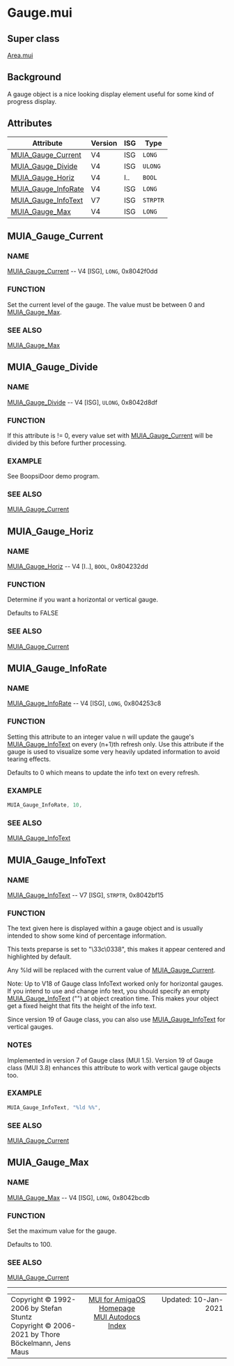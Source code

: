 # Gauge.mui
## Super class
[Area.mui](MUI_Area.md)
## Background
A gauge object is a nice looking display element useful for some kind of
progress display.
## Attributes
Attribute|Version|ISG|Type
---------|-------|---|----
[MUIA_Gauge_Current](MUI_Gauge.md/#MUIA_Gauge_Current)|V4|ISG|`LONG`
[MUIA_Gauge_Divide](MUI_Gauge.md/#MUIA_Gauge_Divide)|V4|ISG|`ULONG`
[MUIA_Gauge_Horiz](MUI_Gauge.md/#MUIA_Gauge_Horiz)|V4|I..|`BOOL`
[MUIA_Gauge_InfoRate](MUI_Gauge.md/#MUIA_Gauge_InfoRate)|V4|ISG|`LONG`
[MUIA_Gauge_InfoText](MUI_Gauge.md/#MUIA_Gauge_InfoText)|V7|ISG|`STRPTR`
[MUIA_Gauge_Max](MUI_Gauge.md/#MUIA_Gauge_Max)|V4|ISG|`LONG`

## MUIA_Gauge_Current
### NAME
[MUIA_Gauge_Current](MUI_Gauge.md/#MUIA_Gauge_Current) -- V4 [ISG], `LONG`, 0x8042f0dd

### FUNCTION
Set the current level of the gauge. The value must be between 0 and
[MUIA_Gauge_Max](MUI_Gauge.md/#MUIA_Gauge_Max).

### SEE ALSO
[MUIA_Gauge_Max](MUI_Gauge.md/#MUIA_Gauge_Max)

## MUIA_Gauge_Divide
### NAME
[MUIA_Gauge_Divide](MUI_Gauge.md/#MUIA_Gauge_Divide) -- V4 [ISG], `ULONG`, 0x8042d8df

### FUNCTION
If this attribute is != 0, every value set with [MUIA_Gauge_Current](MUI_Gauge.md/#MUIA_Gauge_Current) will be
divided by this before further processing.

### EXAMPLE
See BoopsiDoor demo program.

### SEE ALSO
[MUIA_Gauge_Current](MUI_Gauge.md/#MUIA_Gauge_Current)

## MUIA_Gauge_Horiz
### NAME
[MUIA_Gauge_Horiz](MUI_Gauge.md/#MUIA_Gauge_Horiz) -- V4 [I..], `BOOL`, 0x804232dd

### FUNCTION
Determine if you want a horizontal or vertical gauge.

Defaults to FALSE

### SEE ALSO
[MUIA_Gauge_Current](MUI_Gauge.md/#MUIA_Gauge_Current)

## MUIA_Gauge_InfoRate
### NAME
[MUIA_Gauge_InfoRate](MUI_Gauge.md/#MUIA_Gauge_InfoRate) -- V4 [ISG], `LONG`, 0x804253c8

### FUNCTION
Setting this attribute to an integer value n will update the gauge's
[MUIA_Gauge_InfoText](MUI_Gauge.md/#MUIA_Gauge_InfoText) on every (n+1)th refresh only. Use this attribute if the
gauge is used to visualize some very heavily updated information to avoid
tearing effects.

Defaults to 0 which means to update the info text on every refresh.

### EXAMPLE
```c++
MUIA_Gauge_InfoRate, 10,
```

### SEE ALSO
[MUIA_Gauge_InfoText](MUI_Gauge.md/#MUIA_Gauge_InfoText)

## MUIA_Gauge_InfoText
### NAME
[MUIA_Gauge_InfoText](MUI_Gauge.md/#MUIA_Gauge_InfoText) -- V7 [ISG], `STRPTR`, 0x8042bf15

### FUNCTION
The text given here is displayed within a gauge object and is usually
intended to show some kind of percentage information.

This texts preparse is set to "\33c\0338", this makes it appear centered and
highlighted by default.

Any %ld will be replaced with the current value of [MUIA_Gauge_Current](MUI_Gauge.md/#MUIA_Gauge_Current).

Note: Up to V18 of Gauge class InfoText worked only for horizontal gauges. If
you intend to use and change info text, you should specify an empty
[MUIA_Gauge_InfoText](MUI_Gauge.md/#MUIA_Gauge_InfoText) ("") at object creation time. This makes your object get
a fixed height that fits the height of the info text.

Since version 19 of Gauge class, you can also use [MUIA_Gauge_InfoText](MUI_Gauge.md/#MUIA_Gauge_InfoText) for
vertical gauges.

### NOTES
Implemented in version 7 of Gauge class (MUI 1.5). Version 19 of Gauge class
(MUI 3.8) enhances this attribute to work with vertical gauge objects too.

### EXAMPLE
```c++
MUIA_Gauge_InfoText, "%ld %%",
```

### SEE ALSO
[MUIA_Gauge_Current](MUI_Gauge.md/#MUIA_Gauge_Current)

## MUIA_Gauge_Max
### NAME
[MUIA_Gauge_Max](MUI_Gauge.md/#MUIA_Gauge_Max) -- V4 [ISG], `LONG`, 0x8042bcdb

### FUNCTION
Set the maximum value for the gauge.

Defaults to 100.

### SEE ALSO
[MUIA_Gauge_Current](MUI_Gauge.md/#MUIA_Gauge_Current)

----
<table class='compact' style='border: none; border-spacing: 0px; margin: 0px' width='100%'>
<tr>
<td style='text-align: left; vertical-align: top' width='33%'>Copyright &copy 1992-2006 by Stefan Stuntz<br>Copyright &copy 2006-2021 by Thore B&ouml;ckelmann, Jens Maus</TD>
<td style='text-align: center; vertical-align: top' width='33%'>
<a href=http://github.com/amiga-mui/muidev>MUI for AmigaOS Homepage</a><br>
<a href=http://github.com/amiga-mui/muidev/autodocs/autodocs.md>MUI Autodocs Index</a>
</td>
<td style='text-align: right; vertical-align: top' width='33%'>Updated: 10-Jan-2021</td>
</tr>
</table>
